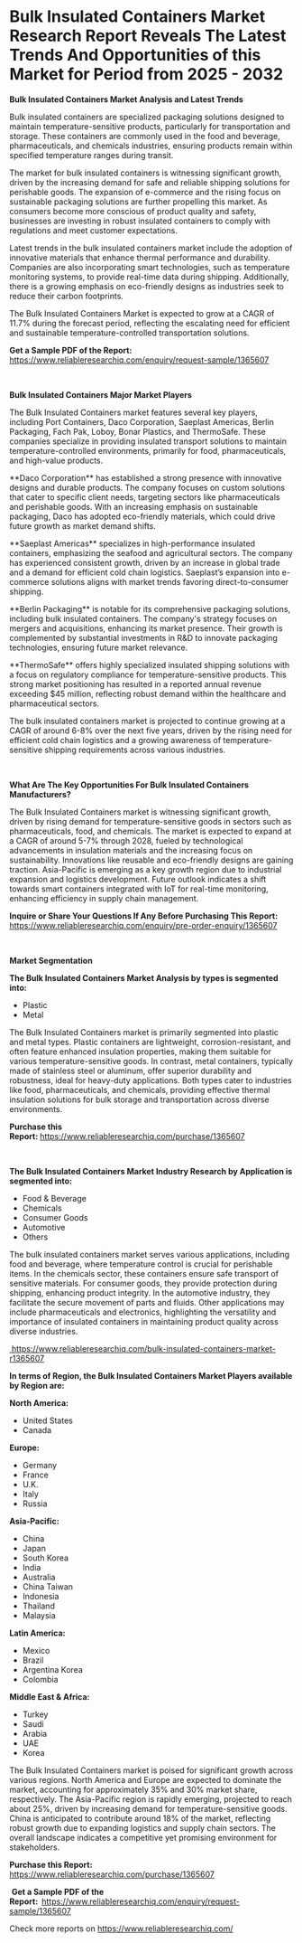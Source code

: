 <p><h1>Bulk Insulated Containers Market Research Report Reveals The Latest Trends And Opportunities of this Market for Period from 2025 - 2032</h1></p><p><strong>Bulk Insulated Containers Market Analysis and Latest Trends</strong></p>
<p><p>Bulk insulated containers are specialized packaging solutions designed to maintain temperature-sensitive products, particularly for transportation and storage. These containers are commonly used in the food and beverage, pharmaceuticals, and chemicals industries, ensuring products remain within specified temperature ranges during transit.</p><p>The market for bulk insulated containers is witnessing significant growth, driven by the increasing demand for safe and reliable shipping solutions for perishable goods. The expansion of e-commerce and the rising focus on sustainable packaging solutions are further propelling this market. As consumers become more conscious of product quality and safety, businesses are investing in robust insulated containers to comply with regulations and meet customer expectations.</p><p>Latest trends in the bulk insulated containers market include the adoption of innovative materials that enhance thermal performance and durability. Companies are also incorporating smart technologies, such as temperature monitoring systems, to provide real-time data during shipping. Additionally, there is a growing emphasis on eco-friendly designs as industries seek to reduce their carbon footprints.</p><p>The Bulk Insulated Containers Market is expected to grow at a CAGR of 11.7% during the forecast period, reflecting the escalating need for efficient and sustainable temperature-controlled transportation solutions.</p></p>
<p><strong>Get a Sample PDF of the Report:&nbsp;</strong> <a href="https://www.reliableresearchiq.com/enquiry/request-sample/1365607?utm_campaign=2265&utm_medium=2&utm_source=Github&utm_content=ia&utm_term=22032025&utm_id=bulk-insulated-containers">https://www.reliableresearchiq.com/enquiry/request-sample/1365607</a></p>
<p>&nbsp;</p>
<p><strong>Bulk Insulated Containers Major Market Players</strong></p>
<p><p>The Bulk Insulated Containers market features several key players, including Port Containers, Daco Corporation, Saeplast Americas, Berlin Packaging, Fach Pak, Loboy, Bonar Plastics, and ThermoSafe. These companies specialize in providing insulated transport solutions to maintain temperature-controlled environments, primarily for food, pharmaceuticals, and high-value products.</p><p>**Daco Corporation** has established a strong presence with innovative designs and durable products. The company focuses on custom solutions that cater to specific client needs, targeting sectors like pharmaceuticals and perishable goods. With an increasing emphasis on sustainable packaging, Daco has adopted eco-friendly materials, which could drive future growth as market demand shifts.</p><p>**Saeplast Americas** specializes in high-performance insulated containers, emphasizing the seafood and agricultural sectors. The company has experienced consistent growth, driven by an increase in global trade and a demand for efficient cold chain logistics. Saeplast’s expansion into e-commerce solutions aligns with market trends favoring direct-to-consumer shipping.</p><p>**Berlin Packaging** is notable for its comprehensive packaging solutions, including bulk insulated containers. The company's strategy focuses on mergers and acquisitions, enhancing its market presence. Their growth is complemented by substantial investments in R&D to innovate packaging technologies, ensuring future market relevance.</p><p>**ThermoSafe** offers highly specialized insulated shipping solutions with a focus on regulatory compliance for temperature-sensitive products. This strong market positioning has resulted in a reported annual revenue exceeding $45 million, reflecting robust demand within the healthcare and pharmaceutical sectors.</p><p>The bulk insulated containers market is projected to continue growing at a CAGR of around 6-8% over the next five years, driven by the rising need for efficient cold chain logistics and a growing awareness of temperature-sensitive shipping requirements across various industries.</p></p>
<p>&nbsp;</p>
<p><strong>What Are The Key Opportunities For Bulk Insulated Containers Manufacturers?</strong></p>
<p><p>The Bulk Insulated Containers market is witnessing significant growth, driven by rising demand for temperature-sensitive goods in sectors such as pharmaceuticals, food, and chemicals. The market is expected to expand at a CAGR of around 5-7% through 2028, fueled by technological advancements in insulation materials and the increasing focus on sustainability. Innovations like reusable and eco-friendly designs are gaining traction. Asia-Pacific is emerging as a key growth region due to industrial expansion and logistics development. Future outlook indicates a shift towards smart containers integrated with IoT for real-time monitoring, enhancing efficiency in supply chain management.</p></p>
<p><strong>Inquire or Share Your Questions If Any Before Purchasing This Report:</strong> <a href="https://www.reliableresearchiq.com/enquiry/pre-order-enquiry/1365607?utm_campaign=2265&utm_medium=2&utm_source=Github&utm_content=ia&utm_term=22032025&utm_id=bulk-insulated-containers">https://www.reliableresearchiq.com/enquiry/pre-order-enquiry/1365607</a></p>
<p>&nbsp;</p>
<p><strong>Market Segmentation</strong></p>
<p><strong>The Bulk Insulated Containers Market Analysis by types is segmented into:</strong></p>
<p><ul><li>Plastic</li><li>Metal</li></ul></p>
<p><p>The Bulk Insulated Containers market is primarily segmented into plastic and metal types. Plastic containers are lightweight, corrosion-resistant, and often feature enhanced insulation properties, making them suitable for various temperature-sensitive goods. In contrast, metal containers, typically made of stainless steel or aluminum, offer superior durability and robustness, ideal for heavy-duty applications. Both types cater to industries like food, pharmaceuticals, and chemicals, providing effective thermal insulation solutions for bulk storage and transportation across diverse environments.</p></p>
<p><strong>Purchase this Report:&nbsp;</strong><a href="https://www.reliableresearchiq.com/purchase/1365607?utm_campaign=2265&utm_medium=2&utm_source=Github&utm_content=ia&utm_term=22032025&utm_id=bulk-insulated-containers">https://www.reliableresearchiq.com/purchase/1365607</a></p>
<p>&nbsp;</p>
<p><strong>The Bulk Insulated Containers Market Industry Research by Application is segmented into:</strong></p>
<p><ul><li>Food & Beverage</li><li>Chemicals</li><li>Consumer Goods</li><li>Automotive</li><li>Others</li></ul></p>
<p><p>The bulk insulated containers market serves various applications, including food and beverage, where temperature control is crucial for perishable items. In the chemicals sector, these containers ensure safe transport of sensitive materials. For consumer goods, they provide protection during shipping, enhancing product integrity. In the automotive industry, they facilitate the secure movement of parts and fluids. Other applications may include pharmaceuticals and electronics, highlighting the versatility and importance of insulated containers in maintaining product quality across diverse industries.</p></p>
<p><a href="https://www.reliableresearchiq.com/bulk-insulated-containers-market-r1365607?utm_campaign=2265&utm_medium=2&utm_source=Github&utm_content=ia&utm_term=22032025&utm_id=bulk-insulated-containers">&nbsp;https://www.reliableresearchiq.com/bulk-insulated-containers-market-r1365607</a></p>
<p><strong>In terms of Region, the Bulk Insulated Containers Market Players available by Region are:</strong></p>
<p>
    <p> <strong> North America: </strong>
        <ul>
            <li>United States</li>
            <li>Canada</li>
        </ul>
        </p> 
    <p> <strong> Europe: </strong>
        <ul>
            <li>Germany</li>
            <li>France</li>
            <li>U.K.</li>
            <li>Italy</li>
            <li>Russia</li>
        </ul>
        </p> 
    <p> <strong> Asia-Pacific: </strong>
        <ul>
            <li>China</li>
            <li>Japan</li>
            <li>South Korea</li>
            <li>India</li>
            <li>Australia</li>
            <li>China Taiwan</li>
            <li>Indonesia</li>
            <li>Thailand</li>
            <li>Malaysia</li>
        </ul>
        </p> 
    <p> <strong> Latin America: </strong>
        <ul>
            <li>Mexico</li>
            <li>Brazil</li>
            <li>Argentina Korea</li>
            <li>Colombia</li>
        </ul>
        </p> 
    <p> <strong> Middle East & Africa: </strong>
        <ul>
            <li>Turkey</li>
            <li>Saudi</li>
            <li>Arabia</li>
            <li>UAE</li>
            <li>Korea</li>
        </ul>
    </p>
    </p>
<p><p>The Bulk Insulated Containers market is poised for significant growth across various regions. North America and Europe are expected to dominate the market, accounting for approximately 35% and 30% market share, respectively. The Asia-Pacific region is rapidly emerging, projected to reach about 25%, driven by increasing demand for temperature-sensitive goods. China is anticipated to contribute around 18% of the market, reflecting robust growth due to expanding logistics and supply chain sectors. The overall landscape indicates a competitive yet promising environment for stakeholders.</p></p>
<p><strong>Purchase this Report: </strong><a href="https://www.reliableresearchiq.com/purchase/1365607?utm_campaign=2265&utm_medium=2&utm_source=Github&utm_content=ia&utm_term=22032025&utm_id=bulk-insulated-containers">https://www.reliableresearchiq.com/purchase/1365607</a></p>
<p>&nbsp;<strong>Get a Sample PDF of the Report:&nbsp;&nbsp;</strong><a href="https://www.reliableresearchiq.com/enquiry/request-sample/1365607?utm_campaign=2265&utm_medium=2&utm_source=Github&utm_content=ia&utm_term=22032025&utm_id=bulk-insulated-containers">https://www.reliableresearchiq.com/enquiry/request-sample/1365607</a></p>
<p><strong></strong></p>
<p>Check more reports on <a href="https://www.reliableresearchiq.com/?utm_campaign=2265&utm_medium=2&utm_source=Github&utm_content=ia&utm_term=22032025&utm_id=bulk-insulated-containers">https://www.reliableresearchiq.com/</a></p>